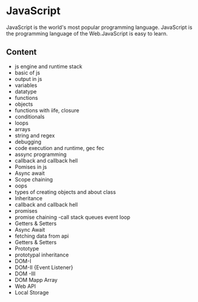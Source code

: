 

# JavaScript

JavaScript is the world's most popular programming language.
JavaScript is the programming language of the Web.JavaScript is easy to learn.


## Content

- js engine and runtime stack
- basic of js
- output in js
- variables
- datatype
- functions
- objects
- functions with iife, closure
- conditionals
- loops
- arrays
- string and regex
- debugging
- code execution and runtime, gec fec
- assync programming
- callback and callback hell
- Pomises in js
- Async await
- Scope chaining
- oops
- types of creating objects and about class
- Inheritance
- callback and callback hell
- promises
- promise chaining
-call stack queues event loop
- Getters & Setters
- Async Await
- fetching data from api
- Getters & Setters
- Prototype
- prototypal inheritance
- DOM-I
- DOM-II {Event Listener}
- DOM -III
- DOM Mapp Array
- Web API
- Local Storage
